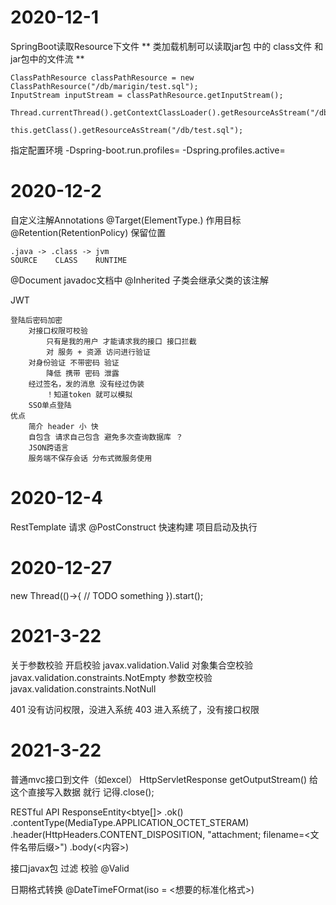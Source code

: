 # 2020-12-1
SpringBoot读取Resource下文件
** 类加载机制可以读取jar包 中的 class文件 和 jar包中的文件流 **
```
ClassPathResource classPathResource = new ClassPathResource("/db/marigin/test.sql");
InputStream inputStream = classPathResource.getInputStream();
```
```
Thread.currentThread().getContextClassLoader().getResourceAsStream("/db/test.sql");
```
```
this.getClass().getResourceAsStream("/db/test.sql");
```

指定配置环境
-Dspring-boot.run.profiles=
-Dspring.profiles.active=

# 2020-12-2
自定义注解Annotations
@Target(ElementType.) 作用目标
@Retention(RetentionPolicy) 保留位置 
```
.java -> .class -> jvm
SOURCE    CLASS    RUNTIME
```
@Document javadoc文档中
@Inherited 子类会继承父类的该注解

JWT
```
登陆后密码加密
    对接口权限可校验
        只有是我的用户 才能请求我的接口 接口拦截
        对 服务 + 资源 访问进行验证
    对身份验证 不带密码 验证
        降低 携带 密码 泄露
    经过签名，发的消息 没有经过伪装
        ！知道token 就可以模拟
    SSO单点登陆 
优点
    简介 header 小 快
    自包含 请求自己包含 避免多次查询数据库 ？
    JSON跨语言
    服务端不保存会话 分布式微服务使用
```

# 2020-12-4
RestTemplate 请求
@PostConstruct 快速构建 项目启动及执行

# 2020-12-27
new Thread(()->{
    // TODO something
}).start();

# 2021-3-22
关于参数校验
开启校验    javax.validation.Valid
对象集合空校验  javax.validation.constraints.NotEmpty
参数空校验  javax.validation.constraints.NotNull

401 没有访问权限，没进入系统
403 进入系统了，没有接口权限

# 2021-3-22
普通mvc接口到文件（如excel）
HttpServletResponse  getOutputStream() 给这个直接写入数据 就行 记得.close();

RESTful API 
ResponseEntity<btye[]> 
.ok()
.contentType(MediaType.APPLICATION_OCTET_STERAM)
.header(HttpHeaders.CONTENT_DISPOSITION, "attachment; filename=<文件名带后缀>")
.body(<内容>)

接口javax包 过滤 校验
@Valid

日期格式转换
@DateTimeFOrmat(iso = <想要的标准化格式>)